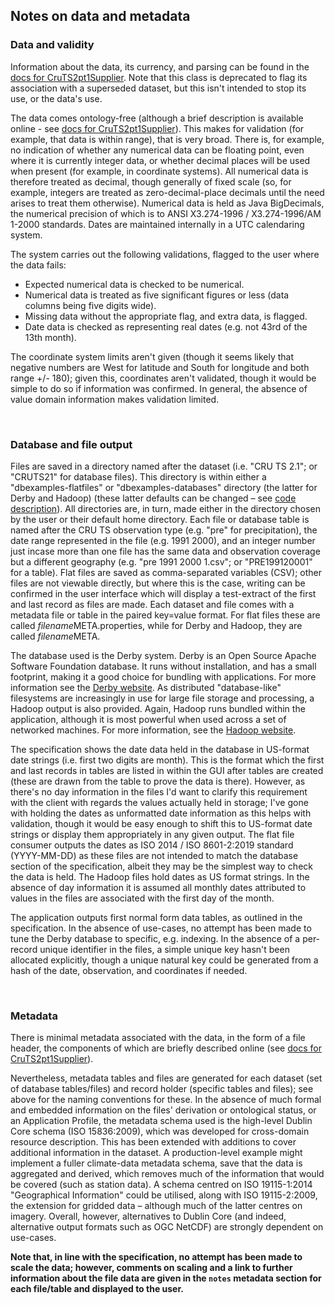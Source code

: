 ## Notes on data and metadata

### Data and validity

Information about the data, its currency, and parsing can be found in the [docs for CruTS2pt1Supplier](apidocs/io/github/ajevans/dbcode/filesuppliers/CruTs2pt1Supplier.html). 
Note that this class is deprecated to flag its association with a superseded dataset, but this isn't intended to stop its use, or the data's use. 

The data comes ontology-free (although a brief description is available online - see [docs for CruTS2pt1Supplier](apidocs/io/github/ajevans/dbcode/filesuppliers/CruTs2pt1Supplier.html)). 
This makes for validation (for example, that data is within range), that is very broad. There is, for example, no indication of whether any numerical data 
can be floating point, even where it is currently integer data, or whether decimal places will be used when present (for example, in coordinate systems). All numerical data 
is therefore treated as decimal, though generally of fixed scale (so, for example, integers are treated as zero-decimal-place decimals until the need arises to treat them otherwise). 
Numerical data is held as Java BigDecimals, the numerical precision of which is to ANSI X3.274-1996 / X3.274-1996/AM 1-2000 standards. Dates are maintained internally in a <span title="Coordinated Universal Time">UTC</span> calendaring system.  

The system carries out the following validations, flagged to the user where 
the data fails:

- Expected numerical data is checked to be numerical.
- Numerical data is treated as five significant figures or less (data columns being five digits wide).
- Missing data without the appropriate flag, and extra data, is flagged. 
- Date data is checked as representing real dates (e.g. not 43rd of the 13th month). 

The coordinate system limits aren't given (though it seems likely that negative numbers are West for latitude and South for longitude and both range +/- 180); given 
this, coordinates aren't validated, though it would be simple to do so if information was confirmed. In general, the absence of value domain information makes validation limited.

&nbsp;

### Database and file output

Files are saved in a directory named after the dataset (i.e. "CRU TS 2.1"; or "CRUTS21" for database files). This directory is within either a "dbexamples-flatfiles" or 
"dbexamples-databases" directory (the latter for Derby and Hadoop) (these latter defaults can be changed &ndash; see [code description](code.html)). All directories 
are, in turn, made either in the directory chosen by the user or their default home directory. Each file or database table is named after the CRU TS observation type (e.g. "pre" for precipitation), 
 the date range represented in the file (e.g. 1991 2000), and an integer number just incase more than one file has the same data and observation coverage 
 but a different geography (e.g. "pre 1991 2000 1.csv"; or "PRE199120001" for a table). Flat files are saved as comma-separated variables (CSV); other files are not viewable directly, but where this 
is the case, writing can be confirmed in the user interface which will display a test-extract of the first and last record as files are made. 
Each dataset and file comes with a metadata file or table in the paired key=value format. For flat files these are called <i>filename</i>META.properties, while 
for Derby and Hadoop, they are called <i>filename</i>META.
 
The database used is the Derby system. Derby is an Open Source Apache Software Foundation database. It runs without 
installation, and has a small footprint, making it a good choice for bundling with applications. For more information see the 
[Derby website](https://db.apache.org/derby/). As distributed "database-like" filesystems are increasingly in use for large file 
storage and processing, a Hadoop output is also provided. Again, Hadoop runs bundled within the application, although it is most 
powerful when used across a set of networked machines. For more information, see the [Hadoop website](https://hadoop.apache.org/).

The specification shows the date data held in the database in US-format date strings (i.e. first two digits are month). This is 
the format which the first and last records in tables are listed in within the <span title="Graphical User Interface">GUI</span> 
after tables are created (these are drawn from the table to prove the data is there). However, as there's no day information in the files I'd want to clarify this 
requirement with the client with regards the values actually held in storage; I've gone with holding the dates as unformatted date 
information as this helps with validation, though it would be easy enough to shift this to US-format date strings 
or display them appropriately in any given output. The flat file consumer outputs the dates as <span title="International Organization for Standardization">ISO</span> 2014 / <span title="International Organization for Standardization">ISO</span> 8601-2:2019 standard (YYYY-MM-DD) as these files are not intended to match the 
database section of the specification, albeit they may be the simplest way to check the data is held. The Hadoop files hold dates as US format strings. 
In the absence of day information it is assumed all monthly dates attributed to values in the files are associated with the first day of the month. 

The application outputs first normal form data tables, as outlined in the specification. In the absence of use-cases, no attempt has been made to 
tune the Derby database to specific, e.g. indexing. In the absence of a per-record unique identifier in the files, 
a simple unique key hasn't been allocated explicitly, though a unique natural key could be generated from a hash of the date, observation, and coordinates if needed.

&nbsp;

### Metadata

There is minimal metadata associated with the data, in the form of a file header, the components of which are briefly described online (see [docs for CruTS2pt1Supplier](apidocs/io/github/ajevans/dbcode/filesuppliers/CruTs2pt1Supplier.html)). 

Nevertheless, metadata tables and files are generated for each dataset (set of database tables/files) and record holder (specific tables and files); see above for the naming 
conventions for these. In the absence of much formal and embedded information on the files' derivation or ontological status, or an Application Profile, the metadata schema used 
is the high-level Dublin Core schema (<span title="International Organization for Standardization">ISO</span> 15836:2009), which was developed for cross-domain resource description. This has been extended with additions to cover 
additional information in the dataset. A production-level example might implement a fuller climate-data metadata schema, save that the data is aggregated and derived, which removes 
much of the information that would be covered (such as station data). A schema centred on <span title="International Organization for Standardization">ISO</span> 19115-1:2014 "Geographical Information" could be utilised, 
along with <span title="International Organization for Standardization">ISO</span> 19115-2:2009, the extension for gridded data &ndash; although much of the latter centres on imagery. Overall, however, alternatives to Dublin Core (and indeed, 
alternative output formats such as <span title="Open Geospatial Consortium">OGC</span> NetCDF) are strongly dependent on use-cases. 

<strong>Note that, in line with the specification, no attempt has been made to scale the data; however, comments on scaling and a link to further information about 
the file data are given in the `notes` metadata section for each file/table and displayed to the user.</strong>


